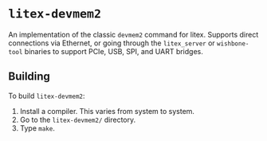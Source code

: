 # `litex-devmem2`

An implementation of the classic `devmem2` command for litex.  Supports direct
connections via Ethernet, or going through the `litex_server` or
`wishbone-tool` binaries to support PCIe, USB, SPI, and UART bridges.

## Building

To build `litex-devmem2`:

1. Install a compiler.  This varies from system to system.
2. Go to the `litex-devmem2/` directory.
3. Type `make`.


